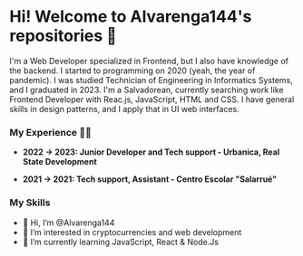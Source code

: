 # Hi! Welcome to Alvarenga144's repositories 🫡
I'm a Web Developer specialized in Frontend, but I also have knowledge of the backend. I started to programming on 2020 (yeah, the year of pandemic). I was studied Technician of Engineering in Informatics Systems, and I graduated in 2023. I'm a Salvadorean, currently searching work like Frontend Developer with Reac.js, JavaScript, HTML and CSS. I have general skills in design patterns, and I apply that in UI web interfaces.

### My Experience 💼✅

- **2022 -> 2023: Junior Developer and Tech support - Urbanica, Real State Development** <br> 

- **2021 -> 2021: Tech support, Assistant - Centro Escolar "Salarrué"** <br>

### My Skills

 

- 👋 Hi, I’m @Alvarenga144
- 👀 I’m interested in cryptocurrencies and web development
- 🌱 I’m currently learning JavaScript, React & Node.Js



<!---
Alvarenga144/Alvarenga144 is a ✨ special ✨ repository because its `README.md` (this file) appears on your GitHub profile.
You can click the Preview link to take a look at your changes.
--->
